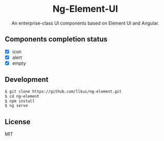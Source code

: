 <h1 align="center">
Ng-Element-UI
</h1>

<div align="center">

An enterprise-class UI components based on Element UI and Angular.

</div>

## Components completion status

- [x] icon
- [x] alert
- [x] empty

##  Development

```bash
$ git clone https://github.com/llkui/ng-element.git
$ cd ng-element
$ npm install
$ ng serve
```

## License

MIT